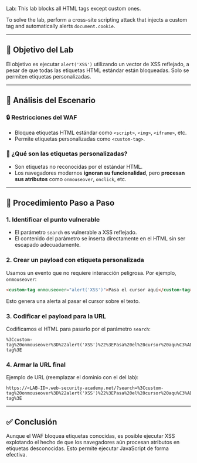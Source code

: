 Lab: This lab blocks all HTML tags except custom ones.

To solve the lab, perform a cross-site scripting attack that injects a custom tag and automatically alerts `document.cookie`.   

---

## 🎯 Objetivo del Lab

El objetivo es ejecutar `alert('XSS')` utilizando un vector de XSS reflejado, a pesar de que todas las etiquetas HTML estándar están bloqueadas. Solo se permiten etiquetas personalizadas.

---

## 🧠 Análisis del Escenario

### 🔒 Restricciones del WAF
- Bloquea etiquetas HTML estándar como `<script>`, `<img>`, `<iframe>`, etc.
- Permite etiquetas personalizadas como `<custom-tag>`.

### 🤔 ¿Qué son las etiquetas personalizadas?
- Son etiquetas no reconocidas por el estándar HTML.
- Los navegadores modernos **ignoran su funcionalidad**, pero **procesan sus atributos** como `onmouseover`, `onclick`, etc.

---

## 🚀 Procedimiento Paso a Paso

### 1. Identificar el punto vulnerable
- El parámetro `search` es vulnerable a XSS reflejado.
- El contenido del parámetro se inserta directamente en el HTML sin ser escapado adecuadamente.

### 2. Crear un payload con etiqueta personalizada
Usamos un evento que no requiere interacción peligrosa. Por ejemplo, `onmouseover`:

```html
<custom-tag onmouseover="alert('XSS')">Pasa el cursor aquí</custom-tag>
```

Esto genera una alerta al pasar el cursor sobre el texto.

### 3. Codificar el payload para la URL

Codificamos el HTML para pasarlo por el parámetro `search`:

```
%3Ccustom-tag%20onmouseover%3D%22alert('XSS')%22%3EPasa%20el%20cursor%20aqu%C3%AD%3C%2Fcustom-tag%3E
```

### 4. Armar la URL final

Ejemplo de URL (reemplazar el dominio con el del lab):

```
https://<LAB-ID>.web-security-academy.net/?search=%3Ccustom-tag%20onmouseover%3D%22alert('XSS')%22%3EPasa%20el%20cursor%20aqu%C3%AD%3C%2Fcustom-tag%3E
```

---

## ✅ Conclusión

Aunque el WAF bloquea etiquetas conocidas, es posible ejecutar XSS explotando el hecho de que los navegadores aún procesan atributos en etiquetas desconocidas. Esto permite ejecutar JavaScript de forma efectiva.
